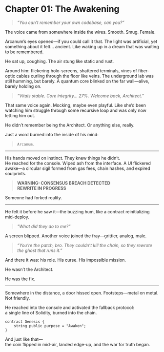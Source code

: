 # **Chapter 01: The Awakening**

> *“You can’t remember your own codebase, can you?”*

The voice came from somewhere inside the wires. Smooth. Smug. Female.

Arcanum’s eyes opened—if you could call it that. The light was artificial, yet something about it felt… ancient. Like waking up in a dream that was waiting to be remembered.

He sat up, coughing. The air stung like static and rust.

Around him: flickering holo-screens, shattered terminals, vines of fiber-optic cables curling through the floor like veins. The underground lab was still humming, but barely. A quantum core blinked on the far wall—alive, barely holding on.

> *“Vitals stable. Core integrity... 27%. Welcome back, Architect.”*

That same voice again. Mocking, maybe even playful. Like she’d been watching him struggle through some recursive loop and was only now letting him out.

He didn’t remember being the Architect. Or anything else, really.

Just a word burned into the inside of his mind:

> `Arcanum`.

---

His hands moved on instinct. They knew things he didn’t.  
He reached for the console. Wiped ash from the interface. A UI flickered awake—a circular sigil formed from gas fees, chain hashes, and expired soulprints.

> **WARNING: CONSENSUS BREACH DETECTED**  
> **REWRITE IN PROGRESS**

Someone had forked reality.

---

He felt it before he saw it—the buzzing hum, like a contract reinitializing mid-deploy.

> *"What did they do to me?"*

A screen blipped. Another voice joined the fray—grittier, analog, male.

> *“You’re the patch, bro. They couldn’t kill the chain, so they rewrote the ghost that runs it.”*

And there it was: his role. His curse. His impossible mission.

He wasn’t the Architect.

He was the fix.

---

Somewhere in the distance, a door hissed open. Footsteps—metal on metal. Not friendly.

He reached into the console and activated the fallback protocol:  
a single line of Solidity, burned into the chain.

```solidity
contract Genesis {
    string public purpose = "Awaken";
}
```

And just like that—  
the coin flipped in mid-air, landed edge-up, and the war for truth began.
